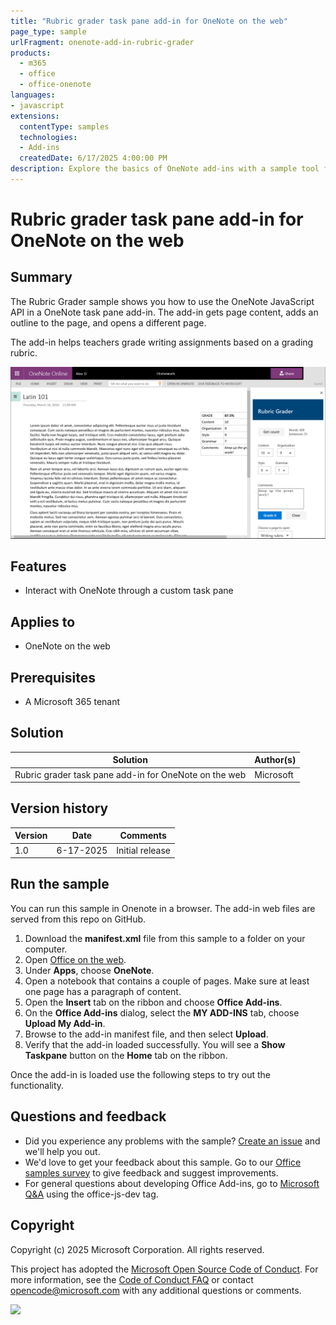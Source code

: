 ```yaml
---
title: "Rubric grader task pane add-in for OneNote on the web"
page_type: sample
urlFragment: onenote-add-in-rubric-grader
products:
  - m365
  - office
  - office-onenote
languages:
- javascript
extensions:
  contentType: samples
  technologies:
  - Add-ins
  createdDate: 6/17/2025 4:00:00 PM
description: Explore the basics of OneNote add-ins with a sample tool for teachers.
---
```


# Rubric grader task pane add-in for OneNote on the web

## Summary

The Rubric Grader sample shows you how to use the OneNote JavaScript API in a OneNote task pane add-in. The add-in gets page content, adds an outline to the page, and opens a different page.

The add-in helps teachers grade writing assignments based on a grading rubric.

![Rubric Grader task pane add-in in OneNote Online](assets/readme-images/rubric-grader.png)

## Features

- Interact with OneNote through a custom task pane

## Applies to

- OneNote on the web

## Prerequisites

- A Microsoft 365 tenant

## Solution

| Solution | Author(s) |
|---------|----------|
| Rubric grader task pane add-in for OneNote on the web | Microsoft |

## Version history

| Version  | Date | Comments |
|---------|------|---------|
| 1.0 | 6-17-2025 | Initial release |

## Run the sample
  
You can run this sample in Onenote in a browser. The add-in web files are served from this repo on GitHub.

1. Download the **manifest.xml** file from this sample to a folder on your computer.
1. Open [Office on the web](https://office.live.com/).
1. Under **Apps**, choose **OneNote**.
1. Open a notebook that contains a couple of pages. Make sure at least one page has a paragraph of content.
1. Open the **Insert** tab on the ribbon and choose **Office Add-ins**.
1. On the **Office Add-ins** dialog, select the **MY ADD-INS** tab, choose **Upload My Add-in**.
1. Browse to the add-in manifest file, and then select **Upload**.
1. Verify that the add-in loaded successfully. You will see a **Show Taskpane** button on the **Home** tab on the ribbon.

Once the add-in is loaded use the following steps to try out the functionality.

## Questions and feedback

- Did you experience any problems with the sample? [Create an issue](https://github.com/OfficeDev/Office-Add-in-samples/issues/new/choose) and we'll help you out.
- We'd love to get your feedback about this sample. Go to our [Office samples survey](https://aka.ms/OfficeSamplesSurvey) to give feedback and suggest improvements.
- For general questions about developing Office Add-ins, go to [Microsoft Q&A](https://learn.microsoft.com/answers/topics/office-js-dev.html) using the office-js-dev tag.

## Copyright

Copyright (c) 2025 Microsoft Corporation. All rights reserved.

This project has adopted the [Microsoft Open Source Code of Conduct](https://opensource.microsoft.com/codeofconduct/). For more information, see the [Code of Conduct FAQ](https://opensource.microsoft.com/codeofconduct/faq/) or contact [opencode@microsoft.com](mailto:opencode@microsoft.com) with any additional questions or comments.

<img src="https://pnptelemetry.azurewebsites.net/pnp-officeaddins/samples/onenote-add-in-rubric-grader" />
